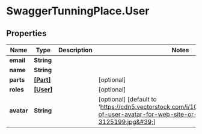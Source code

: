 # SwaggerTunningPlace.User

## Properties
Name | Type | Description | Notes
------------ | ------------- | ------------- | -------------
**email** | **String** |  | 
**name** | **String** |  | 
**parts** | [**[Part]**](Part.md) |  | [optional] 
**roles** | [**[User]**](User.md) |  | [optional] 
**avatar** | **String** |  | [optional] [default to &#39;https://cdn5.vectorstock.com/i/1000x1000/51/99/icon-of-user-avatar-for-web-site-or-mobile-app-vector-3125199.jpg&#39;]



